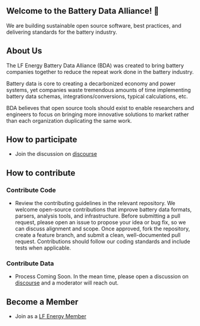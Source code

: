 ## Welcome to the Battery Data Alliance! 👋

We are building sustainable open source software, best practices, and delivering standards for the battery industry.

## About Us
The LF Energy Battery Data Alliance (BDA) was created to bring battery companies together to reduce the repeat work done in the battery industry. 

Battery data is core to creating a decarbonized economy and power systems, yet companies waste tremendous amounts of time implementing battery data schemas, integrations/conversions, typical calculations, etc. 

BDA believes that open source tools should exist to enable researchers and engineers to focus on bringing more innovative solutions to market rather than each organization duplicating the same work.

## How to participate

- Join the discussion on [discourse](http://bda.discourse.group)
  
## How to contribute

### Contribute Code
- Review the contributing guidelines in the relevant repository. We welcome open-source contributions that improve battery data formats, parsers, analysis tools, and infrastructure. Before submitting a pull request, please open an issue to propose your idea or bug fix, so we can discuss alignment and scope. Once approved, fork the repository, create a feature branch, and submit a clean, well-documented pull request. Contributions should follow our coding standards and include tests when applicable.

### Contribute Data
- Process Coming Soon. In the mean time, please open a discussion on [discourse](http://bda.discourse.group) and a moderator will reach out.

## Become a Member
- Join as a [LF Energy Member](https://lfenergy.org/become-a-member/) 
<!--

**Here are some ideas to get you started:**

🙋‍♀️ A short introduction - what is your organization all about?
🌈 Contribution guidelines - how can the community get involved?
👩‍💻 Useful resources - where can the community find your docs? Is there anything else the community should know?
🍿 Fun facts - what does your team eat for breakfast?
🧙 Remember, you can do mighty things with the power of [Markdown](https://docs.github.com/github/writing-on-github/getting-started-with-writing-and-formatting-on-github/basic-writing-and-formatting-syntax)
-->
